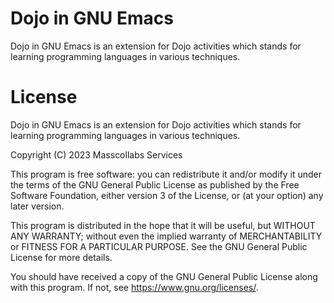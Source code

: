 # Dojo in GNU Emacs

Dojo in GNU Emacs is an extension for Dojo activities which stands for learning programming languages in various techniques.

# License

Dojo in GNU Emacs is an extension for Dojo activities which stands for learning programming languages in various techniques.

Copyright (C) 2023 Masscollabs Services

This program is free software: you can redistribute it and/or modify
it under the terms of the GNU General Public License as published by
the Free Software Foundation, either version 3 of the License, or
(at your option) any later version.

This program is distributed in the hope that it will be useful,
but WITHOUT ANY WARRANTY; without even the implied warranty of
MERCHANTABILITY or FITNESS FOR A PARTICULAR PURPOSE.  See the
GNU General Public License for more details.

You should have received a copy of the GNU General Public License
along with this program.  If not, see <https://www.gnu.org/licenses/>.
